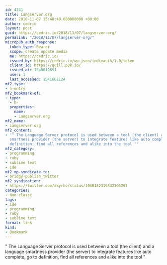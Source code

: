 ```yaml
---
id: 4341
title: Langserver.org
date: 2018-11-07 15:48:49.000000000 +00:00
author: cedric
layout: post
guid: https://cedric.io/2018/11/07/langserver-org/
permalink: "/2018/11/07/langserver-org/"
micropub_auth_response:
  token_type: Bearer
  scope: create update media
  me: https://cedric.io/
  issued_by: https://cedric.io/wp-json/indieauth/1.0/token
  client_id: https://quill.p3k.io/
  issued_at: 1540812651
  user: 1
  last_accessed: 1541602124
mf2_type:
- h-entry
mf2_bookmark-of:
- type:
  - h-
  properties:
    name:
    - Langserver.org
mf2_name:
- Langserver.org
mf2_content:
- '" The Language Server protocol is used between a tool (the client) and a language
  smartness provider (the server) to integrate features like auto complete, go to
  definition, find all references and alike into the tool "'
mf2_category:
- programming
- ruby
- sublime text
- ide
mf2_mp-syndicate-to:
- bridgy-publish_twitter
mf2_syndication:
- https://twitter.com/akyrho/status/1060182319842103297
categories:
- Non classé
tags:
- ide
- programming
- ruby
- sublime text
format: link
kind:
- Bookmark
---
```

" The Language Server protocol is used between a tool (the client) and a language smartness provider (the server) to integrate features like auto complete, go to definition, find all references and alike into the tool "